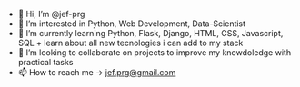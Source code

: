 - 👋 Hi, I’m @jef-prg
- 👀 I’m interested in Python, Web Development, Data-Scientist
- 🌱 I’m currently learning Python, Flask, Django, HTML, CSS, Javascript, SQL + learn about all new tecnologies i can add to my stack
- 💞️ I’m looking to collaborate on projects to improve my knowdoledge with practical tasks
- 📫 How to reach me -> jef.prg@gmail.com

<!---
jef-prg/jef-prg is a ✨ special ✨ repository because its `README.md` (this file) appears on your GitHub profile.
You can click the Preview link to take a look at your changes.
--->
